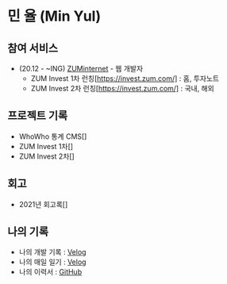 # 민 율 (Min Yul) 

## 참여 서비스
- (20.12 -  ~ING) [ZUMinternet](https://zum.com/) - 웹 개발자   
  - ZUM Invest 1차 런칭[https://invest.zum.com/]  : 홈, 투자노트 
  - ZUM Invest 2차 런칭[https://invest.zum.com/]  : 국내, 해외

## 프로젝트 기록
- WhoWho 통계 CMS[]
- ZUM Invest 1차[]
- ZUM Invest 2차[]

## 회고
- 2021년 회고록[]

## 나의 기록 
- 나의 개발 기록 : [Velog](https://velog.io/@minyul)
- 나의 매일 일기 : [Velog](https://velog.io/@minyul/%EB%A7%A4%EC%9D%BC-%EC%9D%BC%EA%B8%B0)
- 나의 이력서 : [GitHub](https://github.com/minyul/MINYUL_RESUME)
